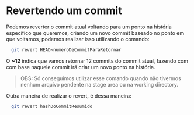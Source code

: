 # Revertendo um commit

Podemos reverter o commit atual voltando para um ponto na história especifico que queremos, criando um novo commit baseado no ponto em que voltamos, podemos realizar isso utilizando o comando:

```bash
  git revert HEAD~numeroDeCommitParaRetornar
```

O **~12** indica que vamos retornar 12 commits do commit atual, fazendo com com base naquele commit irá criar um novo ponto na história.

> OBS: Só conseguimos utilizar esse comando quando não tivermos nenhum arquivo pendente na stage area ou na working directory.

Outra maneira de realizar o revert, é dessa maneira:

```bash
  git revert hashDoCommitResumido
```
